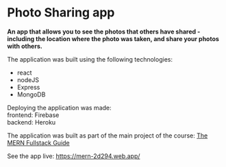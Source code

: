 # Photo Sharing app

**An app that allows you to see the photos that others have shared - including the location where the photo was taken, and share your photos with others.**

The application was built using the following technologies:
 - react
 - nodeJS
 - Express
 - MongoDB
 
 Deploying the application was made: <br >
 frontend:  Firebase <br >
 backend:  Heroku

The application was built as part of the main project of the course: [The MERN Fullstack Guide](https://www.udemy.com/course/react-nodejs-express-mongodb-the-mern-fullstack-guide/)<br >

See the app live: https://mern-2d294.web.app/
